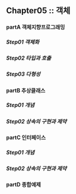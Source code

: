 ## Chapter05 :: 객체

#### partA 객체지향프로그래밍
##### Step01 객체화
##### Step02 타입과 호출
##### Step03 다형성

#### partB 추상클래스
##### Step01 개념
##### Step02 상속의 구현과 제약

#### partC 인터페이스
##### Step01 개념
##### Step02 상속의 구현과 제약

#### partD 종합예제